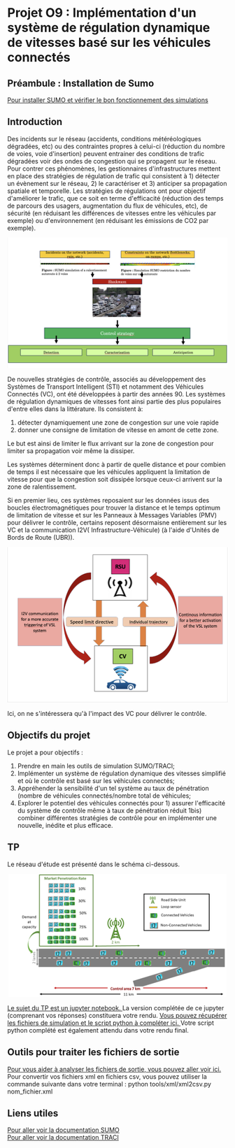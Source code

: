 
# Projet O9 : Implémentation d'un système de régulation dynamique de vitesses basé sur les véhicules connectés
## Préambule : Installation de Sumo
<a href = "https://github.com/licit-lab/ITSProjects/blob/415797d33cd19d347c11a93686661d55a7af4943/Projet09-VSL/SUMO_installation/notice_installation"> Pour installer SUMO et vérifier le bon fonctionnement des simulations <a/>
## Introduction 

Des incidents sur le réseau (accidents, conditions météréologiques dégradées, etc) ou des contraintes propres à celui-ci (réduction du nombre de voies, voie d'insertion) peuvent entrainer des conditions de trafic dégradées voir des ondes de congestion qui se propagent sur le réseau. Pour contrer ces phénomènes, les gestionnaires d'infrastructures mettent en place des stratégies de régulation de trafic qui consistent à 1) détecter un évènement sur le réseau, 2) le caractériser et 3) anticiper sa propagation spatiale et temporelle.  Les stratégies de régulations ont pour objectif d'améliorer le trafic, que ce soit en terme d'efficacité (réduction des temps de parcours des usagers, augmentation du flux de véhicules, etc), de sécurité (en réduisant les différences de vitesses entre les véhicules par exemple) ou d'environnement (en réduisant les émissions de CO2 par exemple). 
 
  
<p align="center">
  <img src=https://github.com/licit-lab/ITSProjects/blob/ee12aa059e0ff7ddcdd0b11ed0bda60bc9350e1d/Projet09-VSL/images/Capture%20d%E2%80%99%C3%A9cran%202021-12-15%20%C3%A0%2013.18.00.png width="800">
</p>


De nouvelles stratégies de contrôle, associés au développement des Systèmes de Transport Intelligent (STI) et notamment des Véhicules Connectés (VC), ont été développées à partir des années 90. Les systèmes de régulation dynamiques de vitesses font ainsi partie des plus populaires d'entre elles dans la littérature. Ils  consistent à:
  1) détecter dynamiquement une zone de congestion sur une voie rapide
  2) donner une consigne de limitation de vitesse en amont de cette zone.
  
Le but est ainsi de limiter le flux arrivant sur la zone de congestion pour limiter sa propagation voir même la dissiper.

Les systèmes déterminent donc à partir de quelle distance et pour combien de temps il est nécessaire que les véhicules appliquent la limitation de vitesse pour que la congestion soit dissipée lorsque ceux-ci arrivent sur la zone de ralentissement.
 
Si en premier lieu, ces systèmes reposaient sur les données issus des boucles électromagnétiques pour trouver la distance et le temps optimum de limitation de vitesse et sur les Panneaux à Messages Variables (PMV) pour délivrer le contrôle, certains reposent désormaisne  entièrement sur les VC et la communication I2V( Infrastructure-Véhicule) (à l'aide d'Unités de Bords de Route (UBR)).

<p align="center">
  <img src=https://github.com/licit-lab/ITSProjects/blob/05e6a1fa86d3e3550ce92b921415096289104123/Projet09-VSL/images/Capture%20d%E2%80%99%C3%A9cran%202021-12-15%20%C3%A0%2013.31.13.png width="600">
</p>

Ici, on ne s'intéressera qu'à l'impact des VC pour délivrer le contrôle. 
  
## Objectifs du projet
Le projet a pour objectifs : 
  1) Prendre en main les outils de simulation SUMO/TRACI;
  2) Implémenter un système de régulation dynamique des vitesses simplifié et où le contrôle est basé sur les véhicules connectés;
  3) Appréhender la sensibilité d'un tel système au taux de pénétration (nombre de véhicules connectés/nombre total de véhicules;
  4) Explorer le potentiel des véhicules connectés pour 1) assurer l'efficacité du système de contrôle même à taux de pénétration réduit 1bis) combiner différentes stratégies de contrôle pour en implémenter une nouvelle, inédite et plus efficace.

## TP 
Le réseau d'étude est présenté dans le schéma ci-dessous.
<p align="center">
  <img src=https://github.com/licit-lab/ITSProjects/blob/05e6a1fa86d3e3550ce92b921415096289104123/Projet09-VSL/images/scenarioITS.png width="500">
</p>
  
<a href = "https://github.com/licit-lab/ITSProjects/blob/7f741b3e599073e9f100c87ce424868b322bbc0b/Projet09-VSL/Projet09-VSL.ypnb.ipynb"> Le sujet du TP est un jupyter notebook. <a/> La version complétée de ce jupyter (comprenant vos réponses) constituera votre rendu.
<a href = "https://github.com/licit-lab/ITSProjects/blob/84ce81ab236960da50563422684ba01f02a958e1/Projet09-VSL/TP_simulation/run_simulation"> Vous pouvez récupérer les fichiers de simulation et le  script python à compléter ici. <a/> Votre script python complété est également attendu dans votre rendu final.
  
## Outils pour traiter les fichiers de sortie
<a href = "https://github.com/licit-lab/ITSProjects/blob/13b5563437d8c0f3f47b7006e9955b382b85f398/Projet09-VSL/Outils_analyses.ipynb">  Pour vous aider à analyser les fichiers de sortie, vous pouvez aller voir ici. <a/>
Pour convertir vos fichiers xml en fichiers csv, vous pouvez utiliser la commande suivante dans votre terminal : python tools/xml/xml2csv.py nom_fichier.xml
 
## Liens utiles 
<a href ="https://sumo.dlr.de/docs/"> Pour aller voir la documentation SUMO <a/>  
<a href ="https://sumo.dlr.de/docs/TraCI.html"> Pour aller voir la documentation TRACI <a/>  

